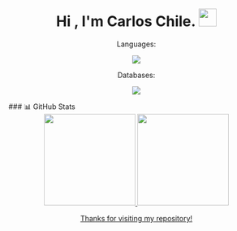 <h1 align="center"><b>Hi , I'm Carlos Chile. </b><img src="https://media.giphy.com/media/hvRJCLFzcasrR4ia7z/giphy.gif" width="35"></h1>

<p align="center">
  Languages:
<p align="center">
  <a href="https://skillicons.dev">
    <img src="https://skillicons.dev/icons?i=python,java" />
  </a>
</p>
<p align="center">
  Databases:
<p align="center">
  <a href="https://skillicons.dev">
    <img src="https://skillicons.dev/icons?i=mysql,postgres" />
  </a>
</p>
### 📊 GitHub Stats

<div align="center">
  <a href="https://github.com/CarlosJChileS">
  <img height="180em" src="https://github-readme-stats.vercel.app/api?username=CarlosJChileS&show_icons=true&theme=react&include_all_commits=true&count_private=true"/>
  <img height="180em" src="https://github-readme-stats.vercel.app/api/top-langs/?username=CarlosJChileS&layout=compact&langs_count=8&theme=react"/>
</div>

<p align="center">
Thanks for visiting my repository!
<!--
**CarlosJChileS/CarlosJChileS** is a ✨ _special_ ✨ repository because its `README.md` (this file) appears on your GitHub profile.

Here are some ideas to get you started:

- 🔭 I’m currently working on ...
- 🌱 I’m currently learning ...
- 👯 I’m looking to collaborate on ...
- 🤔 I’m looking for help with ...
- 💬 Ask me about ...
- 📫 How to reach me: ...
- 😄 Pronouns: ...
- ⚡ Fun fact: ...
-->
